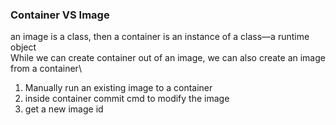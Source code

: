 ### Container VS Image
an image is a class, then a container is an instance of a class—a runtime object\
While we can create container out of an image, we can also create an image from a container\
1. Manually run an existing image to a container
2. inside container commit cmd to modify the image
3. get a new image id
